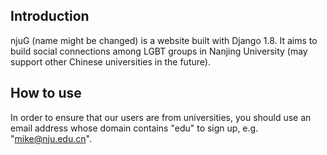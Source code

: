 ## Introduction
njuG (name might be changed) is a website built with Django 1.8. It aims to build social connections among LGBT groups in Nanjing University (may support other Chinese universities in the future).

## How to use
In order to ensure that our users are from universities, you should use an email address whose domain contains "edu" to sign up, e.g. "mike@nju.edu.cn".
